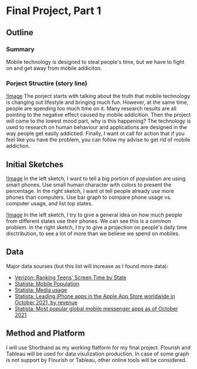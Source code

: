 # Final Project, Part 1

## Outline
### Summary
Mobile technology is designed to steal people's time, but we have to fight on and get away from mobile addiciton. 

### Porject Structire (story line)
[!Image](story_line.jpeg)
The porject starts with talking about the truth that mobile technology is changing out lifestyle and bringing much fun. However, at the same time, people are spending too much time on it. Many research results are all pointing to the negative effect caused by mobile addicition. Then the project will come to the lowest mood part, why is this happening? The technology is used to research on human behaviour and applications are designed in the way people get easily addictied. Finally, I want ot call for action that if you feel like you have the problem, you can follow my advise to get rid of mobile addiction. 

## Initial Sketches
[!Image](mobile_sketch1.jpeg)
In the left sketch, I want to tell a big portion of population are using smart phones. Use small human character with colors to present the percentage.
In the right sketch, I want ot tell people already use more phones than computers. Use bar graph to compare phone usage vs. computer usage, and list top states.

[!Image](mobile_sketch2.jpeg)
In the left sketch, I try to give a general idea on how much people from different states use their phones. We can see this is a common problem.
In the right sketch, I try to give a projection on people's daily time disctribution, to see a lot of more than we believe we spend on mobiles.

## Data
Major data sourses (but this list will increase as I found more data):
- [Verizon: Ranking Teens’ Screen Time by State ](https://go.verizon.com/resources/teens-with-the-most-screen-time-per-state/)
- [Statista: Mobile Population](https://www.statista.com/statistics/617136/digital-population-worldwide/)
- [Statista: Media usage](https://www.statista.com/statistics/195140/new-user-generated-content-uploaded-by-users-per-minute/)
- [Statista: Leading iPhone apps in the Apple App Store worldwide in October 2021, by revenue](https://www.statista.com/statistics/271103/top-iphone-apps-worldwide-by-revenue/)
- [Statista: Most popular global mobile messenger apps as of October 2021](https://www.statista.com/statistics/258749/most-popular-global-mobile-messenger-apps/)

## Method and Platform

I will use Shorthand as my working flatform for my final project. Flourish and Tableau will be used for data visulization production. In case of some graph is not support by Flourish or Tableau, other online tools will be considered.
